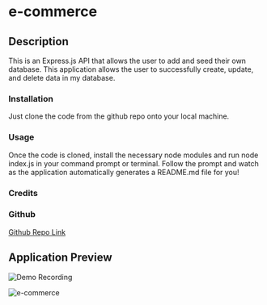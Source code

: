 # e-commerce

## Description

This is an Express.js API that allows the user to add and seed their own database. This application allows the user to successfully create, update, and delete data in my database.

### Installation

Just clone the code from the github repo onto your local machine.

### Usage

Once the code is cloned, install the necessary node modules and run node index.js in your command prompt or terminal. Follow the prompt and watch as the application automatically generates a README.md file for you!

### Credits


### Github

[Github Repo Link](https://github.com/chavue91/e-commerce)

## Application Preview
![Demo Recording]()


![e-commerce]()

